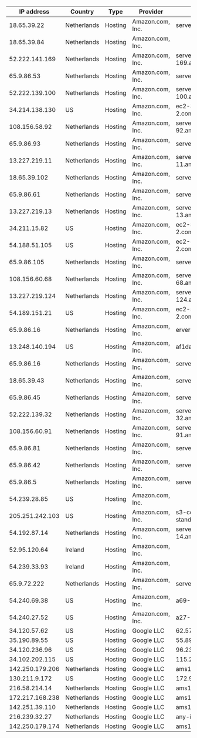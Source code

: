 | IP address      | Country     | Type    | Provider                       | Hostname                                            |
| ----------------| ----------- |---------|--------------------------------|-----------------------------------------------------|
| 18.65.39.22     | Netherlands | Hosting | Amazon.com, Inc.               |server-18-65-39-22.ams1.r.cloudfront.net             |
| 18.65.39.84     | Netherlands | Hosting | Amazon.com, Inc.               |                                                     |
| 52.222.141.169  | Netherlands | Hosting | Amazon.com, Inc.               | server-52-222-141-169.ams50.r.cloudfront.net        |
| 65.9.86.53      | Netherlands | Hosting | Amazon.com, Inc.               | server-65-9-86-53.ams1.r.cloudfront.net             |
| 52.222.139.100  | Netherlands | Hosting | Amazon.com, Inc.               | server-52-222-139-100.ams50.r.cloudfront.net        |
| 34.214.138.130  | US          | Hosting | Amazon.com, Inc.               | ec2-34-214-138-130.us-west-2.compute.amazonaws.com  |
| 108.156.58.92   | Netherlands | Hosting | Amazon.com, Inc.               | server-108-156-58-92.ams1.r.cloudfront.net          |
| 65.9.86.93      | Netherlands | Hosting | Amazon.com, Inc.               | server-65-9-86-93.ams1.r.cloudfront.net             |
| 13.227.219.11   | Netherlands | Hosting | Amazon.com, Inc.               | server-13-227-219-11.ams54.r.cloudfront.net         |
| 18.65.39.102    | Netherlands | Hosting | Amazon.com, Inc.               | server-18-65-39-102.ams1.r.cloudfront.net           |
| 65.9.86.61      | Netherlands | Hosting | Amazon.com, Inc.               | server-65-9-86-61.ams1.r.cloudfront.net             |
| 13.227.219.13   | Netherlands | Hosting | Amazon.com, Inc.               | server-13-227-219-13.ams54.r.cloudfront.net         |
| 34.211.15.82    | US          | Hosting | Amazon.com, Inc.               | ec2-34-211-15-82.us-west-2.compute.amazonaws.com    |
| 54.188.51.105   | US          | Hosting | Amazon.com, Inc.               | ec2-54-188-51-105.us-west-2.compute.amazonaws.com   |
| 65.9.86.105     | Netherlands | Hosting | Amazon.com, Inc.               | server-65-9-86-105.ams1.r.cloudfront.net            |
| 108.156.60.68   | Netherlands | Hosting | Amazon.com, Inc.               | server-108-156-60-68.ams1.r.cloudfront.net          |
| 13.227.219.124  | Netherlands | Hosting | Amazon.com, Inc.               | server-13-227-219-124.ams54.r.cloudfront.net        |
| 54.189.151.21   | US          | Hosting | Amazon.com, Inc.               | ec2-54-189-151-21.us-west-2.compute.amazonaws.com   |
| 65.9.86.16      | Netherlands | Hosting | Amazon.com, Inc.               | erver-65-9-86-16.ams1.r.cloudfront.net              |
| 13.248.140.194  | US          | Hosting | Amazon.com, Inc.               | af1daf5df2fdad3a0.awsglobalaccelerator.com          |
| 65.9.86.16      | Netherlands | Hosting | Amazon.com, Inc.               | server-65-9-86-16.ams1.r.cloudfront.net             |
| 18.65.39.43     | Netherlands | Hosting | Amazon.com, Inc.               | server-18-65-39-43.ams1.r.cloudfront.net            |
| 65.9.86.45      | Netherlands | Hosting | Amazon.com, Inc.               | server-65-9-86-45.ams1.r.cloudfront.net             |
| 52.222.139.32   | Netherlands | Hosting | Amazon.com, Inc.               | server-52-222-139-32.ams50.r.cloudfront.net         |
| 108.156.60.91   | Netherlands | Hosting | Amazon.com, Inc.               | server-108-156-60-91.ams1.r.cloudfront.net          |
| 65.9.86.81      | Netherlands | Hosting | Amazon.com, Inc.               | server-65-9-86-81.ams1.r.cloudfront.net             |
| 65.9.86.42      | Netherlands | Hosting | Amazon.com, Inc.               | server-65-9-86-42.ams1.r.cloudfront.net             |
| 65.9.86.5       | Netherlands | Hosting | Amazon.com, Inc.               | server-65-9-86-5.ams1.r.cloudfront.net              |
| 54.239.28.85    | US          | Hosting | Amazon.com, Inc.               |                                                     |
| 205.251.242.103 | US          | Hosting | Amazon.com, Inc.               | s3-console-us-standard.console.aws.amazon.com       |
| 54.192.87.14    | Netherlands | Hosting | Amazon.com, Inc.               | server-54-192-87-14.ams50.r.cloudfront.net          |
| 52.95.120.64    | Ireland     | Hosting | Amazon.com, Inc.               |                                                     |
| 54.239.33.93    | Ireland     | Hosting | Amazon.com, Inc.               |                                                     |
| 65.9.72.222     | Netherlands | Hosting | Amazon.com, Inc.               | server-65-9-72-222.ams1.r.cloudfront.net            |
| 54.240.69.38    | US          | Hosting | Amazon.com, Inc.               | a69-38.smtp-out.amazonses.com                       |
| 54.240.27.52    | US          | Hosting | Amazon.com, Inc.               | a27-52.smtp-out.us-west-2.amazonses.com             |
| 34.120.57.62    | US          | Hosting | Google LLC                     | 62.57.120.34.bc.googleusercontent.com               |
| 35.190.89.55    | US          | Hosting | Google LLC                     | 55.89.190.35.bc.googleusercontent.com               |
| 34.120.236.96   | US          | Hosting | Google LLC                     | 96.236.120.34.bc.googleusercontent.com              |
| 34.102.202.115  | US          | Hosting | Google LLC                     | 115.202.102.34.bc.googleusercontent.com             |
| 142.250.179.206 | Netherlands | Hosting | Google LLC                     | ams15s42-in-f14.1e100.net                           |
| 130.211.9.172   | US          | Hosting | Google LLC                     | 172.9.211.130.bc.googleusercontent.com              |
| 216.58.214.14   | Netherlands | Hosting | Google LLC                     | ams17s09-in-f14.1e100.net                           |
| 172.217.168.238 | Netherlands | Hosting | Google LLC                     | ams15s40-in-f14.1e100.net                           |
| 142.251.39.110  | Netherlands | Hosting | Google LLC                     | ams15s48-in-f14.1e100.net                           |
| 216.239.32.27   | Netherlands | Hosting | Google LLC                     | any-in-201b.1e100.net                               |
| 142.250.179.174 | Netherlands | Hosting | Google LLC                     | ams15s41-in-f14.1e100.net                           |

